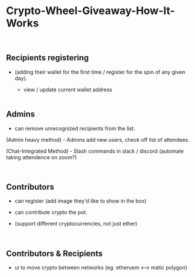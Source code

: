 
# Crypto-Wheel-Giveaway-How-It-Works

  <br/>
  
## Recipients registering 

- (adding their wallet for the first time / register for the spin of any given day).
   - view / update current wallet address
  
  <br/>
   
## Admins

  - can remove unrecognized recipients from the list.

  (Admin heavy method) - Admins add new users, check off list of attendees.
  
  (Chat-Integrated Method) - Slash commands in slack / discord (automate taking attendence on zoom?)
  
  
  <br/>
  
## Contributors

  - can register (add image they'd like to show in the box)

  - can contribute crypto the pot.

  - (support different cryptocurrencies, not just ether)

  <br/>

## Contributors & Recipients

  - ui to move crypto between networks (eg. etheruem <--> matic polygon)
  
  
